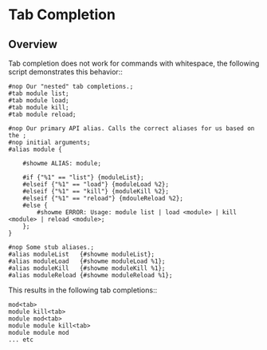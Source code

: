 Tab Completion
==============


Overview
--------

Tab completion does not work for commands with whitespace, the following script demonstrates this behavior::

    #nop Our "nested" tab completions.;
    #tab module list;
    #tab module load;
    #tab module kill;
    #tab module reload;

    #nop Our primary API alias. Calls the correct aliases for us based on the ;
    #nop initial arguments;
    #alias module {

        #showme ALIAS: module;

        #if {"%1" == "list"} {moduleList};
        #elseif {"%1" == "load"} {moduleLoad %2};
        #elseif {"%1" == "kill"} {moduleKill %2};
        #elseif {"%1" == "reload"} {mdouleReload %2};
        #else {
            #showme ERROR: Usage: module list | load <module> | kill <module> | reload <module>;
        };
    }

    #nop Some stub aliases.;
    #alias moduleList   {#showme moduleList};
    #alias moduleLoad   {#showme moduleLoad %1};
    #alias moduleKill   {#showme moduleKill %1};
    #alias moduleReload {#showme moduleReload %1};

This results in the following tab completions::

    mod<tab>
    module kill<tab>
    module mod<tab>
    module module kill<tab>
    module module mod
    ... etc
